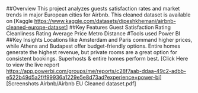 ##Overview
This project analyzes guests satisfaction rates and market trends in major European cities for Airbnb.
This cleaned dataset is available on [Kaggle https://www.kaggle.com/datasets/dipeshkhemani/airbnb-cleaned-europe-dataset]
##Key Features
Guest Satisfaction Rating
Cleanliness Rating
Average Price
Metro Distance
#Tools used
Power BI
##Key Insights
Locations like Amsterdam and Paris command higher prices, while Athens and Budapest offer budget-friendly options. 
Entire homes generate the highest revenue, but private rooms are a great option for consistent bookings. 
Superhosts & entire homes perform best.
[Click Here to view the live report https://app.powerbi.com/groups/me/reports/c28f7aab-ddaa-49c2-adbb-e522b49d5a2f/f99936a1229e5e8d73ad?experience=power-bi]
[Screenshots Airbnb/Airbnb EU Cleaned dataset.pdf]
